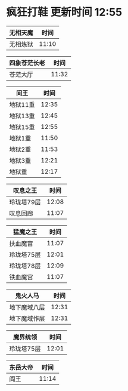 # 疯狂打鞋 更新时间 12:55

| 无相天魔   | 时间    |
|--------|-------|
| 无相炼狱 | 11:10 |

| 四象苍茫长老   | 时间    |
|--------|-------|
| 苍茫大厅 | 11:32 |

| 间王   | 时间    |
|--------|-------|
| 地狱11重 | 12:35 |
| 地狱13重 | 12:45 |
| 地狱15重 | 12:55 |
| 地狱1重 | 11:50 |
| 地狱2重 | 11:53 |
| 地狱3重 | 12:21 |
| 地狱重 | 12:17 |

| 叹息之王   | 时间    |
|--------|-------|
| 玲珑塔79层 | 12:08 |
| 叹息回廊 | 11:07 |

| 猛魔之王   | 时间    |
|--------|-------|
| 扶血魔宫 | 11:07 |
| 玲珑塔75层 | 12:01 |
| 玲珑塔78层 | 12:09 |
| 铁血魔宫 | 11:07 |

| 鬼火人马   | 时间    |
|--------|-------|
| 地下魔域八层 | 12:31 |
| 地下魔域作层 | 12:31 |

| 魔界统领   | 时间    |
|--------|-------|
| 玲珑塔75层 | 12:01 |

| 东岳大帝   | 时间    |
|--------|-------|
| 阎王 | 11:14 |